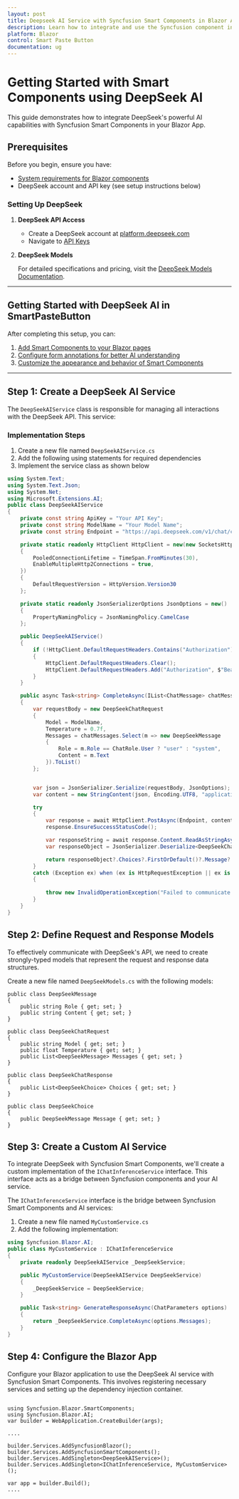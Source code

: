 ```yaml
---
layout: post
title: Deepseek AI Service with Syncfusion Smart Components in Blazor App | Syncfusion
description: Learn how to integrate and use the Syncfusion component in a Blazor Web App with DeepSeek AI services.
platform: Blazor
control: Smart Paste Button
documentation: ug
---
```


# Getting Started with Smart Components using DeepSeek AI

This guide demonstrates how to integrate DeepSeek's powerful AI capabilities with Syncfusion Smart Components in your Blazor App. 

## Prerequisites

Before you begin, ensure you have:

* [System requirements for Blazor components](https://blazor.syncfusion.com/documentation/system-requirements)
* DeepSeek account and API key (see setup instructions below)

### Setting Up DeepSeek

1. **DeepSeek API Access**
   * Create a DeepSeek account at [platform.deepseek.com](https://platform.deepseek.com)
   * Navigate to [API Keys](https://platform.deepseek.com/api_keys)

2. **DeepSeek Models**

   For detailed specifications and pricing, visit the [DeepSeek Models Documentation](https://api-docs.deepseek.com/quick_start/pricing).


---

## Getting Started with DeepSeek AI in SmartPasteButton

After completing this setup, you can:

1. [Add Smart Components to your Blazor pages](https://blazor.syncfusion.com/documentation/smart-paste/getting-started)
2. [Configure form annotations for better AI understanding](https://blazor.syncfusion.com/documentation/smart-paste/annotation)
3. [Customize the appearance and behavior of Smart Components](https://blazor.syncfusion.com/documentation/smart-paste/customization)

---

## Step 1: Create a DeepSeek AI Service

The `DeepSeekAIService` class is responsible for managing all interactions with the DeepSeek API. This service:

### Implementation Steps

1. Create a new file named `DeepSeekAIService.cs`
2. Add the following using statements for required dependencies
3. Implement the service class as shown below

```csharp
using System.Text;
using System.Text.Json;
using System.Net;
using Microsoft.Extensions.AI;
public class DeepSeekAIService
{
    private const string ApiKey = "Your API Key";
    private const string ModelName = "Your Model Name";
    private const string Endpoint = "https://api.deepseek.com/v1/chat/completions";

    private static readonly HttpClient HttpClient = new(new SocketsHttpHandler
    {
        PooledConnectionLifetime = TimeSpan.FromMinutes(30),
        EnableMultipleHttp2Connections = true,
    })
    {
        DefaultRequestVersion = HttpVersion.Version30
    };

    private static readonly JsonSerializerOptions JsonOptions = new()
    {
        PropertyNamingPolicy = JsonNamingPolicy.CamelCase
    };

    public DeepSeekAIService()
    {
        if (!HttpClient.DefaultRequestHeaders.Contains("Authorization"))
        {
            HttpClient.DefaultRequestHeaders.Clear();
            HttpClient.DefaultRequestHeaders.Add("Authorization", $"Bearer {ApiKey}");
        }
    }

    public async Task<string> CompleteAsync(IList<ChatMessage> chatMessages)
    {
        var requestBody = new DeepSeekChatRequest
        {
            Model = ModelName,
            Temperature = 0.7f,
            Messages = chatMessages.Select(m => new DeepSeekMessage
            {
                Role = m.Role == ChatRole.User ? "user" : "system",
                Content = m.Text
            }).ToList()
        };


        var json = JsonSerializer.Serialize(requestBody, JsonOptions);
        var content = new StringContent(json, Encoding.UTF8, "application/json");

        try
        {
            var response = await HttpClient.PostAsync(Endpoint, content);
            response.EnsureSuccessStatusCode();

            var responseString = await response.Content.ReadAsStringAsync();
            var responseObject = JsonSerializer.Deserialize<DeepSeekChatResponse>(responseString, JsonOptions);

            return responseObject?.Choices?.FirstOrDefault()?.Message?.Content ?? "No response from DeepSeek.";
        }
        catch (Exception ex) when (ex is HttpRequestException || ex is JsonException)
        {
                
            throw new InvalidOperationException("Failed to communicate with DeepSeek API.", ex);
        }
    }
}
```

## Step 2: Define Request and Response Models

To effectively communicate with DeepSeek's API, we need to create strongly-typed models that represent the request and response data structures. 

Create a new file named `DeepSeekModels.cs` with the following models:

```CSharp
public class DeepSeekMessage
{
    public string Role { get; set; }
    public string Content { get; set; }
}

public class DeepSeekChatRequest
{
    public string Model { get; set; }
    public float Temperature { get; set; }
    public List<DeepSeekMessage> Messages { get; set; }
}

public class DeepSeekChatResponse
{
    public List<DeepSeekChoice> Choices { get; set; }
}

public class DeepSeekChoice
{
    public DeepSeekMessage Message { get; set; }
}
```

## Step 3: Create a Custom AI Service

To integrate DeepSeek with Syncfusion Smart Components, we'll create a custom implementation of the `IChatInferenceService` interface. This interface acts as a bridge between Syncfusion components and your AI service.

The `IChatInferenceService` interface is the bridge between Syncfusion Smart Components and AI services:

1. Create a new file named `MyCustomService.cs`
2. Add the following implementation:

```csharp
using Syncfusion.Blazor.AI;
public class MyCustomService : IChatInferenceService
{
    private readonly DeepSeekAIService _DeepSeekService;

    public MyCustomService(DeepSeekAIService DeepSeekService)
    {
        _DeepSeekService = DeepSeekService;
    }

    public Task<string> GenerateResponseAsync(ChatParameters options)
    {
        return _DeepSeekService.CompleteAsync(options.Messages);
    }
}
```

## Step 4: Configure the Blazor App

Configure your Blazor application to use the DeepSeek AI service with Syncfusion Smart Components. This involves registering necessary services and setting up the dependency injection container.

```CSharp

using Syncfusion.Blazor.SmartComponents;
using Syncfusion.Blazor.AI;
var builder = WebApplication.CreateBuilder(args);

....

builder.Services.AddSyncfusionBlazor();
builder.Services.AddSyncfusionSmartComponents();
builder.Services.AddSingleton<DeepSeekAIService>();
builder.Services.AddSingleton<IChatInferenceService, MyCustomService>();

var app = builder.Build();
....

```
